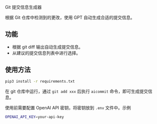 Git 提交信息生成器

根据 Git 仓库中检测到的更改，使用 GPT 自动生成合适的提交信息。

## 功能

- 根据 git diff 输出自动生成提交信息。
- 从建议的提交信息列表中进行选择。

## 使用方法

```bash
pip3 install -r requirements.txt
```
在 git 仓库中运行，通过 `git add xxx` 后执行 `aicommit` 命令，即可生成提交信息。

使用前需要配置 OpenAI API 密钥，将密钥放到 `.env` 文件中。示例

```bash
OPENAI_API_KEY=your-api-key
```
